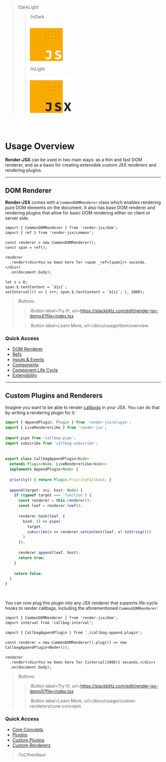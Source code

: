 > :DarkLight
> > :InDark
> >
> > <img src="/docs/assets/render-jsx-logo-dark.svg" width="156px"/>
>
> > :InLight
> >
> > <img src="/docs/assets/render-jsx-logo.svg" width="156px"/>

<br><br>

# Usage Overview

**Render-JSX** can be used in two main ways: as a thin and fast DOM renderer, and as a basis for
creating extensible custom JSX renderers and rendering plugins.

---

## DOM Renderer

**Render-JSX** comes with a `CommonDOMRenderer` class which enables rendering pure DOM elements
on the document. It also has base DOM renderer and rendering plugins that allow for basic DOM rendering
either on client or server side.

```tsx | --no-wmbar
import { CommonDOMRenderer } from 'render-jsx/dom';
import { ref } from 'render-jsx/common';

const renderer = new CommonDOMRenderer();
const span = ref();

renderer
  .render(<div>You've been here for <span _ref={span}/> seconds.</div>)
  .on(document.body);

let s = 0;
span.$.textContent = `${s}`;
setInterval(() => { s++; span.$.textContent = `${s}`; }, 1000);
```

> :Buttons
> > :Button label=Try It!, url=https://stackblitz.com/edit/render-jsx-demo4?file=index.tsx
>
> > :Button label=Learn More, url=/docs/usage/dom/overview

### Quick Access

- [DOM Renderer](/docs/usage/dom/overview)
- [Refs](/docs/usage/dom/ref)
- [Inputs & Events](/docs/usage/dom/inputs-and-events)
- [Components](/docs/usage/dom/components)
- [Component Life Cycle](/docs/usage/dom/component-life-cycle)
- [Extensibility](/docs/usage/dom/extensibility)

---

## Custom Plugins and Renderers

Imagine you want to be able to render [callbags](https://github.com/callbag/callbag) in your JSX.
You can do that by writing a rendering plugin for it:

```ts | callbag-append.plugin.ts
import { AppendPlugin, Plugin } from 'render-jsx/plugin';
import { LiveRendererLike } from 'render-jsx';

import pipe from 'callbag-pipe';
import subscribe from 'callbag-subscribe';


export class CallbagAppendPlugin<Node>                                  // --> this plugin can be applied to any node type
  extends Plugin<Node, LiveRendererLike<Node>>                          // --> but the renderer must be live-like (understand life-cycle hooks)
  implements AppendPlugin<Node> {

  priority() { return Plugin.PriorityFallback; }

  append(target: any, host: Node) {
    if (typeof target === 'function') {                                 // --> appending a function (perhaps callbag) is requested
      const renderer = this.renderer();                                 // --> get the renderer
      const leaf = renderer.leaf();                                     // --> create a leaf node

      renderer.hook(leaf, {                                             // --> add life-cycle hook to the leaf
        bind: () => pipe(                                               // --> when it is bound
          target,                                                       // --> start listening to the target
          subscribe(v => renderer.setContent(leaf, v?.toString()))      // --> and set its value as the leaf's content
        )
      });

      renderer.append(leaf, host);                                      // --> now append this leaf to the host
      return true;
    }

    return false;
  }
}

```

<br>

You can now plug this plugin into any JSX renderer that supports life-cycle hooks to render
callbags, including the aforementioned `CommonDOMRenderer`:

```tsx | --no-wmbar
import { CommonDOMRenderer } from 'render-jsx/dom';
import interval from 'callbag-interval';

import { CallbagAppendPlugin } from './callbag-append.plugin';

const renderer = new CommonDOMRenderer().plug(() => new CallbagAppendPlugin<Node>());

renderer
  .render(<div>You've been here for {interval(1000)} seconds.</div>)
  .on(document.body);
```
> :Buttons
> > :Button label=Try It!, url=https://stackblitz.com/edit/render-jsx-demo5?file=index.tsx
>
> > :Button label=Learn More, url=/docs/usage/custom-renderers/core-concepts

### Quick Access

- [Core Concepts](/docs/usage/custom-renderers/core-concepts)
- [Plugins](/docs/usage/custom-renderers/plugins)
- [Custom Plugins](/docs/usage/custom-renderers/custom-plugins)
- [Custom Renderers](/docs/usage/custom-renderers/custom-renderers)

> :ToCPrevNext